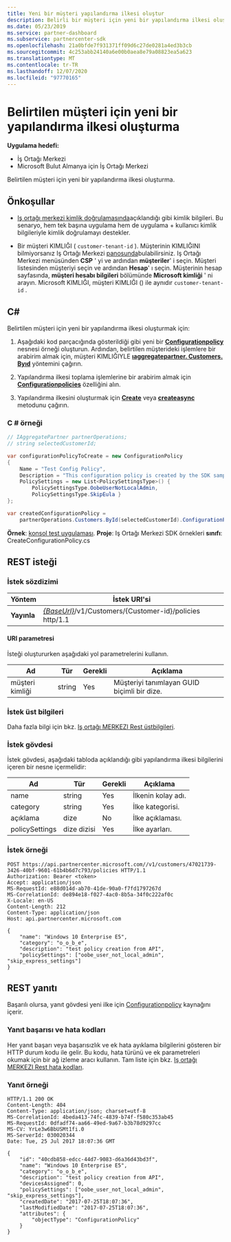 ```yaml
---
title: Yeni bir müşteri yapılandırma ilkesi oluştur
description: Belirli bir müşteri için yeni bir yapılandırma ilkesi oluşturmak üzere Iş Ortağı Merkezi API 'Lerini nasıl kullanacağınızı öğrenin. Makale önkoşulları, adımları ve örnekleri içerir.
ms.date: 05/23/2019
ms.service: partner-dashboard
ms.subservice: partnercenter-sdk
ms.openlocfilehash: 21a0bfde7f931371ff09d6c27de0281a4ed3b3cb
ms.sourcegitcommit: 4c253abb24140a6e00b0aea8e79a08823ea5a623
ms.translationtype: MT
ms.contentlocale: tr-TR
ms.lasthandoff: 12/07/2020
ms.locfileid: "97770165"
---
```

# <a name="create-a-new-configuration-policy-for-the-specified-customer"></a>Belirtilen müşteri için yeni bir yapılandırma ilkesi oluşturma

**Uygulama hedefi:**

- İş Ortağı Merkezi
- Microsoft Bulut Almanya için İş Ortağı Merkezi

Belirtilen müşteri için yeni bir yapılandırma ilkesi oluşturma.

## <a name="prerequisites"></a>Önkoşullar

- [Iş ortağı merkezi kimlik doğrulamasında](partner-center-authentication.md)açıklandığı gibi kimlik bilgileri. Bu senaryo, hem tek başına uygulama hem de uygulama + kullanıcı kimlik bilgileriyle kimlik doğrulamayı destekler.

- Bir müşteri KIMLIĞI ( `customer-tenant-id` ). Müşterinin KIMLIĞINI bilmiyorsanız Iş Ortağı Merkezi [panosunda](https://partner.microsoft.com/dashboard)bulabilirsiniz. Iş Ortağı Merkezi menüsünden **CSP** ' yi ve ardından **müşteriler**' i seçin. Müşteri listesinden müşteriyi seçin ve ardından **Hesap**' ı seçin. Müşterinin hesap sayfasında, **müşteri hesabı bilgileri** bölümünde **Microsoft kimliği** ' ni arayın. Microsoft KIMLIĞI, müşteri KIMLIĞI () ile aynıdır `customer-tenant-id` .

## <a name="c"></a>C\#

Belirtilen müşteri için yeni bir yapılandırma ilkesi oluşturmak için:

1. Aşağıdaki kod parçacığında gösterildiği gibi yeni bir [**Configurationpolicy**](/dotnet/api/microsoft.store.partnercenter.models.devicesdeployment.configurationpolicy) nesnesi örneği oluşturun. Ardından, belirtilen müşterideki işlemlere bir arabirim almak için, müşteri KIMLIĞIYLE [**ıaggregatepartner. Customers. Byıd**](/dotnet/api/microsoft.store.partnercenter.customers.icustomercollection.byid) yöntemini çağırın.

2. Yapılandırma ilkesi toplama işlemlerine bir arabirim almak için [**Configurationpolicies**](/dotnet/api/microsoft.store.partnercenter.customers.icustomer.configurationpolicies) özelliğini alın.

3. Yapılandırma ilkesini oluşturmak için [**Create**](/dotnet/api/microsoft.store.partnercenter.genericoperations.ientitycreateoperations-2.create) veya [**createasync**](/dotnet/api/microsoft.store.partnercenter.genericoperations.ientitycreateoperations-2.createasync) metodunu çağırın.

### <a name="c-example"></a>C \# örneği

``` csharp
// IAggregatePartner partnerOperations;
// string selectedCustomerId;

var configurationPolicyToCreate = new ConfigurationPolicy
{
    Name = "Test Config Policy",
    Description = "This configuration policy is created by the SDK samples",
    PolicySettings = new List<PolicySettingsType>() {
        PolicySettingsType.OobeUserNotLocalAdmin,
        PolicySettingsType.SkipEula }
};

var createdConfigurationPolicy =
    partnerOperations.Customers.ById(selectedCustomerId).ConfigurationPolicies.Create(configurationPolicyToCreate);
```

**Örnek**: [konsol test uygulaması](console-test-app.md). **Proje**: Iş Ortağı Merkezi SDK örnekleri **sınıfı**: CreateConfigurationPolicy.cs

## <a name="rest-request"></a>REST isteği

### <a name="request-syntax"></a>İstek sözdizimi

| Yöntem   | İstek URI'si                                                                              |
|----------|------------------------------------------------------------------------------------------|
| **Yayınla** | [*{BaseUrl}*](partner-center-rest-urls.md)/v1/Customers/{Customer-id}/policies http/1.1 |

#### <a name="uri-parameter"></a>URI parametresi

İsteği oluştururken aşağıdaki yol parametrelerini kullanın.

| Ad        | Tür   | Gerekli | Açıklama                                           |
|-------------|--------|----------|-------------------------------------------------------|
| müşteri kimliği | string | Yes      | Müşteriyi tanımlayan GUID biçimli bir dize. |

### <a name="request-headers"></a>İstek üst bilgileri

Daha fazla bilgi için bkz. [Iş ortağı MERKEZI Rest üstbilgileri](headers.md).

### <a name="request-body"></a>İstek gövdesi

İstek gövdesi, aşağıdaki tabloda açıklandığı gibi yapılandırma ilkesi bilgilerini içeren bir nesne içermelidir:

| Ad           | Tür             | Gerekli | Açıklama                      |
|----------------|------------------|----------|----------------------------------|
| name           | string           | Yes      | İlkenin kolay adı. |
| category       | string           | Yes      | İlke kategorisi.             |
| açıklama    | dize           | No       | İlke açıklaması.          |
| policySettings | dize dizisi | Yes      | İlke ayarları.             |

### <a name="request-example"></a>İstek örneği

```http
POST https://api.partnercenter.microsoft.com//v1/customers/47021739-3426-40bf-9601-61b4b6d7c793/policies HTTP/1.1
Authorization: Bearer <token>
Accept: application/json
MS-RequestId: e88d014d-ab70-41de-90a0-f7fd1797267d
MS-CorrelationId: de894e18-f027-4ac0-8b5a-34f0c222af0c
X-Locale: en-US
Content-Length: 212
Content-Type: application/json
Host: api.partnercenter.microsoft.com

{
    "name": "Windows 10 Enterprise E5",
    "category": "o_o_b_e",
    "description": "test policy creation from API",
    "policySettings": ["oobe_user_not_local_admin", "skip_express_settings"]
}
```

## <a name="rest-response"></a>REST yanıtı

Başarılı olursa, yanıt gövdesi yeni ilke için [Configurationpolicy](device-deployment-resources.md#configurationpolicy) kaynağını içerir.

### <a name="response-success-and-error-codes"></a>Yanıt başarısı ve hata kodları

Her yanıt başarı veya başarısızlık ve ek hata ayıklama bilgilerini gösteren bir HTTP durum kodu ile gelir. Bu kodu, hata türünü ve ek parametreleri okumak için bir ağ izleme aracı kullanın. Tam liste için bkz. [Iş ortağı MERKEZI Rest hata kodları](error-codes.md).

### <a name="response-example"></a>Yanıt örneği

```http
HTTP/1.1 200 OK
Content-Length: 404
Content-Type: application/json; charset=utf-8
MS-CorrelationId: 4beda413-74fc-4839-b74f-f580c353ab45
MS-RequestId: 0dfadf74-aa66-49ed-9a67-b3b78d9297cc
MS-CV: YrLe3w6BbUSMt1fi.0
MS-ServerId: 030020344
Date: Tue, 25 Jul 2017 18:07:36 GMT

{
    "id": "40cdb858-edcc-44d7-9083-d6a36d43bd3f",
    "name": "Windows 10 Enterprise E5",
    "category": "o_o_b_e",
    "description": "test policy creation from API",
    "devicesAssigned": 0,
    "policySettings": ["oobe_user_not_local_admin", "skip_express_settings"],
    "createdDate": "2017-07-25T18:07:36",
    "lastModifiedDate": "2017-07-25T18:07:36",
    "attributes": {
        "objectType": "ConfigurationPolicy"
    }
}
```
